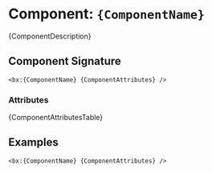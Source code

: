 [comment]: # (Note: This documentation is generated dynamically in the build process.  To modify the contents, change the javadoc on the _invoke method of the Component class)
# Component: `{ComponentName}`

{ComponentDescription}

## Component Signature

```
<bx:{ComponentName} {ComponentAttributes} />
```

### Attributes

{ComponentAttributesTable}

## Examples

```
<bx:{ComponentName} {ComponentAttributes} />
```
